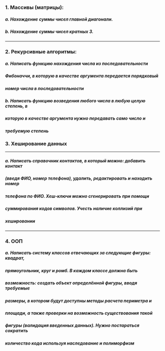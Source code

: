 ### 1. Массивы (матрицы):
##### a. Нахождение суммы чисел главной диагонали.
##### b. Нахождение суммы чисел кратных 3.
---
### 2. Рекурсивные алгоритмы:
##### a. Написать функцию нахождения числа из последовательности
##### Фибоначчи, в которую в качестве аргумента передается порядковый
##### номер числа в последовательности
##### b. Написать функцию возведения любого числа в любую целую степень, в
##### которую в качестве аргумента нужно передавать само число и
##### требуемую степень
### 3. Хеширование данных
---
##### a. Написать справочник контактов, в который можно: добавить контакт
##### (введя ФИО, номер телефона), удалить, редактировать и находить номер
##### телефона по ФИО. Хеш-ключи можно сгенерировать при помощи
##### суммирования кодов символов. Учесть наличие коллизий при
##### хешировании
---
### 4. ООП
##### a. Написать систему классов отвечающих за следующие фигуры: квадрат,
##### прямоугольник, круг и ромб. В каждом классе должна быть
##### возможность: создать объект определённой фигуры, вводя требуемые
##### размеры, в котором будут доступны методы расчета периметра и
##### площади, а также проверки на возможность существования такой
##### фигуры (валидация введенных данных). Нужно постараться сократить
##### количество кода используя наследование и полиморфизм
